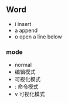 ## Word

- i  insert
- a  append
- o  open a line below

### mode
- normal
- 编辑模式
- 可视化模式
- :  命令模式
- v  可视化模式


